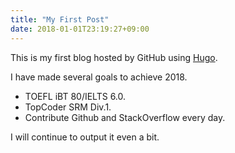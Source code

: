 ```yaml
---
title: "My First Post"
date: 2018-01-01T23:19:27+09:00
---
```


This is my first blog hosted by GitHub using [Hugo](https://gohugo.io).

I have made several goals to achieve 2018.

- TOEFL iBT 80/IELTS 6.0.
- TopCoder SRM Div.1.
- Contribute Github and StackOverflow every day.

I will continue to output it even a bit.
